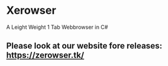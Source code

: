 # Xerowser
A Leight Weight 1 Tab Webbrowser in C#
## Please look at our website fore releases: https://zerowser.tk/
